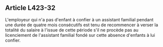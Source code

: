 ## Article L423-32

L'employeur qui n'a pas d'enfant à confier à un assistant familial pendant une durée de quatre mois
consécutifs est tenu de recommencer à verser la totalité du salaire à l'issue de cette période s'il ne procède pas
au licenciement de l'assistant familial fondé sur cette absence d'enfants à lui confier.

